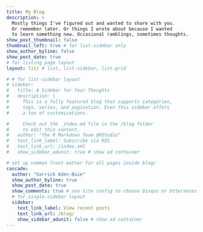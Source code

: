 ```yaml
---
title: My Blog
description: >
  Mostly things I've figured out and wanted to share with you.
  Or remember later. Or things I wrote about because I wanted
  to learn something new. Occasional ramblings, sometimes thoughts.
show_post_thumbnail: false
thumbnail_left: true # for list-sidebar only
show_author_byline: false
show_post_date: true
# for listing page layout
layout: list # list, list-sidebar, list-grid

# # for list-sidebar layout
# sidebar:
#   title: A Sidebar for Your Thoughts
#   description: |
#     This is a fully featured blog that supports categories,
#     tags, series, and pagination. Even this sidebar offers
#     a ton of customizations.

#     Check out the _index.md file in the /blog folder
#     to edit this content.
#   author: "The R Markdown Team @RStudio"
#   text_link_label: Subscribe via RSS
#   text_link_url: /index.xml
#   show_sidebar_adunit: true # show ad container

# set up common front matter for all pages inside blog/
cascade:
  author: "Garrick Aden-Buie"
  show_author_byline: true
  show_post_date: true
  show_comments: true # see site config to choose Disqus or Utterances
  # for single-sidebar layout
  sidebar:
    text_link_label: View recent posts
    text_link_url: /blog/
    show_sidebar_adunit: false # show ad container
---
```

